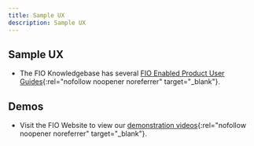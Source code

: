 ```yaml
---
title: Sample UX
description: Sample UX
---
```


## Sample UX

* The FIO Knowledgebase has several [FIO Enabled Product User Guides](https://kb.fioprotocol.io/user-guides/user-guides){:rel="nofollow noopener noreferrer" target="_blank"}.

## Demos

* Visit the FIO Website to view our [demonstration videos](https://kb.fioprotocol.io/user-guides/user-guides){:rel="nofollow noopener noreferrer" target="_blank"}.